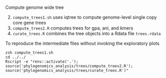 Compute genome wide tree

2. `compute_trees1.sh` uses iqtree to compute genome-level single copy core gene trees
3. `compute_trees2.R` computes trees for gpa, ani, and kmers
4. `curate_trees.R` combines the tree objects into a Rdata file `trees.rdata`

To reproduce the intermediate files without invoking the exploratory plots

```
zsh compute_trees1.sh
cd ../../
Rscript -e "renv::activate('.'); source('phylogenomics_analysis/trees/compute_trees2.R'); source('phylogenomics_analysis/trees/curate_trees.R')"
```
